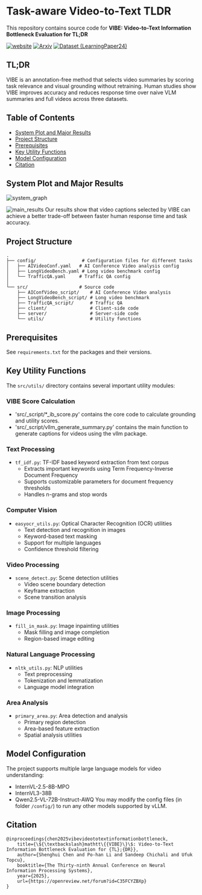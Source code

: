 # Task-aware Video-to-Text TLDR

This repository contains source code for **VIBE: Video-to-Text Information Bottleneck Evaluation for TL;DR**

[![website](https://img.shields.io/badge/website-76b900?style=for-the-badge&logo=safari&labelColor=555555)](https://vivianchen98.github.io/VIBE_website/)
[![Arxiv](https://img.shields.io/badge/Arxiv-b31b1b?style=for-the-badge&logo=arxiv&labelColor=555555)](https://arxiv.org/abs/2505.17423)
[![Dataset (LearningPaper24)](https://img.shields.io/badge/-LearningPaper24-ff6e00?style=for-the-badge&logo=huggingface&labelColor=555555)](https://huggingface.co/datasets/vivianchen98/LearningPaper24)

## TL;DR
VIBE is an annotation-free method that selects video summaries by scoring task relevance and visual grounding without retraining. Human studies show VIBE improves accuracy and reduces response time over naive VLM summaries and full videos across three datasets.

## Table of Contents
- [System Plot and Major Results](#system-plot-and-major-results)
- [Project Structure](#project-structure)
- [Prerequisites](#prerequisites)
- [Key Utility Functions](#key-utility-functions)
- [Model Configuration](#model-configuration)
- [Citation](#citation)


## System Plot and Major Results

![system_graph](https://github.com/UTAustin-SwarmLab/Task-aware-TLDR/blob/main/assets/TLDR_system_plot.png)

![main_results](https://github.com/UTAustin-SwarmLab/Task-aware-TLDR/blob/main/assets/table_results.png)
Our results show that video captions selected by VIBE can achieve a better trade-off between faster human response time and task accuracy.

## Project Structure

```
.
├── config/                 # Configuration files for different tasks
│   ├── AIVideoConf.yaml   # AI Conference Video analysis config
│   ├── LongVideoBench.yaml # Long video benchmark config
│   └── TrafficQA.yaml     # Traffic QA config
│
└── src/                   # Source code
    ├── AIConfVideo_script/    # AI Conference Video analysis
    ├── LongVideoBench_script/ # Long video benchmark
    ├── TrafficQA_script/      # Traffic QA
    ├── client/                # Client-side code
    ├── server/                # Server-side code
    └── utils/                 # Utility functions
```

## Prerequisites
See `requirements.txt` for the packages and their versions.

## Key Utility Functions

The `src/utils/` directory contains several important utility modules:

### VIBE Score Calculation
- 'src/<dataset>_script/*_ib_score.py' contains the core code to calculate grounding and utility scores.
- 'src/<dataset>_script/vllm_generate_summary.py' contains the main function to generate captions for videos using the vllm package.

### Text Processing
- `tf_idf.py`: TF-IDF based keyword extraction from text corpus
  - Extracts important keywords using Term Frequency-Inverse Document Frequency
  - Supports customizable parameters for document frequency thresholds
  - Handles n-grams and stop words

### Computer Vision
- `easyocr_utils.py`: Optical Character Recognition (OCR) utilities
  - Text detection and recognition in images
  - Keyword-based text masking
  - Support for multiple languages
  - Confidence threshold filtering

### Video Processing
- `scene_detect.py`: Scene detection utilities
  - Video scene boundary detection
  - Keyframe extraction
  - Scene transition analysis

### Image Processing
- `fill_in_mask.py`: Image inpainting utilities
  - Mask filling and image completion
  - Region-based image editing

### Natural Language Processing
- `nltk_utils.py`: NLP utilities
  - Text preprocessing
  - Tokenization and lemmatization
  - Language model integration

### Area Analysis
- `primary_area.py`: Area detection and analysis
  - Primary region detection
  - Area-based feature extraction
  - Spatial analysis utilities

## Model Configuration
The project supports multiple large language models for video understanding:
- InternVL-2.5-8B-MPO
- InternVL3-38B
- Qwen2.5-VL-72B-Instruct-AWQ
You may modify the config files (in folder `/config/`) to run any other models supported by vLLM.

## Citation
```
@inproceedings{chen2025vibevideototextinformationbottleneck,
    title={\${\textbackslash}mathtt\{{VIBE}\}\$: Video-to-Text Information Bottleneck Evaluation for {TL};{DR}},
    author={Shenghui Chen and Po-han Li and Sandeep Chichali and Ufuk Topcu},
    booktitle={The Thirty-ninth Annual Conference on Neural Information Processing Systems},
    year={2025},
    url={https://openreview.net/forum?id=C35FCYZBXp}
}
```
